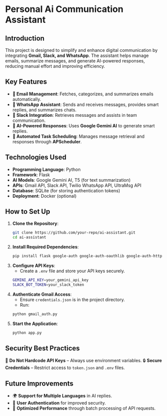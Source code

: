 # Personal Ai Communication Assistant

## Introduction
This project is designed to simplify and enhance digital communication by integrating **Gmail, Slack, and WhatsApp**. The assistant helps manage emails, summarize messages, and generate AI-powered responses, reducing manual effort and improving efficiency.

## Key Features
- **📩 Email Management**: Fetches, categorizes, and summarizes emails automatically.
- **💬 WhatsApp Assistant**: Sends and receives messages, provides smart replies, and summarizes chats.
- **🏢 Slack Integration**: Retrieves messages and assists in team communication.
- **🤖 AI-Powered Responses**: Uses **Google Gemini AI** to generate smart replies.
- **🔄 Automated Task Scheduling**: Manages message retrieval and responses through **APScheduler**.

## Technologies Used
- **Programming Language**: Python
- **Framework**: Flask
- **AI Models**: Google Gemini AI, T5 (for text summarization)
- **APIs**: Gmail API, Slack API, Twilio WhatsApp API, UltraMsg API
- **Database**: SQLite (for storing authentication tokens)
- **Deployment**: Docker (optional)

## How to Set Up
1. **Clone the Repository**:
   ```bash
   git clone https://github.com/your-repo/ai-assistant.git
   cd ai-assistant
   ```
2. **Install Required Dependencies**:
   ```bash
   pip install flask google-auth google-auth-oauthlib google-auth-httplib2 googleapiclient requests transformers torch apscheduler python-dotenv
   ```
3. **Configure API Keys**:
   - Create a `.env` file and store your API keys securely.
   ```bash
   GEMINI_API_KEY=your_gemini_api_key
   SLACK_BOT_TOKEN=your_slack_token
   ```
4. **Authenticate Gmail Access**:
   - Ensure `credentials.json` is in the project directory.
   - Run:
   ```bash
   python gmail_auth.py
   ```
5. **Start the Application**:
   ```bash
   python app.py
   ```

## Security Best Practices
🚨 **Do Not Hardcode API Keys** – Always use environment variables.
🔒 **Secure Credentials** – Restrict access to `token.json` and `.env` files.

## Future Improvements
- 🌍 **Support for Multiple Languages** in AI replies.
- 🔑 **User Authentication** for improved security.
- 🚀 **Optimized Performance** through batch processing of API requests.


